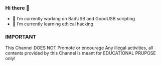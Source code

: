 ### Hi there 👋

- 🔭 I’m currently working on BadUSB and GoodUSB scripting
- 🌱 I’m currently learning ethical hacking


### IMPORTANT
This Channel DOES NOT Promote or encourage
Any illegal activities, all contents provided
by this Channel is meant for
EDUCATIONAL PRUPOSE only!
